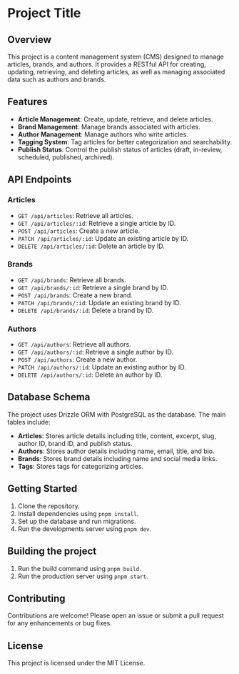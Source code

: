 # Project Title

## Overview
This project is a content management system (CMS) designed to manage articles, brands, and authors. It provides a RESTful API for creating, updating, retrieving, and deleting articles, as well as managing associated data such as authors and brands.

## Features
- **Article Management**: Create, update, retrieve, and delete articles.
- **Brand Management**: Manage brands associated with articles.
- **Author Management**: Manage authors who write articles.
- **Tagging System**: Tag articles for better categorization and searchability.
- **Publish Status**: Control the publish status of articles (draft, in-review, scheduled, published, archived).

## API Endpoints
### Articles
- `GET /api/articles`: Retrieve all articles.
- `GET /api/articles/:id`: Retrieve a single article by ID.
- `POST /api/articles`: Create a new article.
- `PATCH /api/articles/:id`: Update an existing article by ID.
- `DELETE /api/articles/:id`: Delete an article by ID.

### Brands
- `GET /api/brands`: Retrieve all brands.
- `GET /api/brands/:id`: Retrieve a single brand by ID.
- `POST /api/brands`: Create a new brand.
- `PATCH /api/brands/:id`: Update an existing brand by ID.
- `DELETE /api/brands/:id`: Delete a brand by ID.

### Authors
- `GET /api/authors`: Retrieve all authors.
- `GET /api/authors/:id`: Retrieve a single author by ID.
- `POST /api/authors`: Create a new author.
- `PATCH /api/authors/:id`: Update an existing author by ID.
- `DELETE /api/authors/:id`: Delete an author by ID.

## Database Schema
The project uses Drizzle ORM with PostgreSQL as the database. The main tables include:
- **Articles**: Stores article details including title, content, excerpt, slug, author ID, brand ID, and publish status.
- **Authors**: Stores author details including name, email, title, and bio.
- **Brands**: Stores brand details including name and social media links.
- **Tags**: Stores tags for categorizing articles.

## Getting Started
1. Clone the repository.
2. Install dependencies using `pnpm install`.
3. Set up the database and run migrations.
4. Run the developments server using `pnpm dev`.

## Building the project
1. Run the build command using `pnpm build`.
2. Run the production server using `pnpm start`.

## Contributing
Contributions are welcome! Please open an issue or submit a pull request for any enhancements or bug fixes.

## License
This project is licensed under the MIT License.

